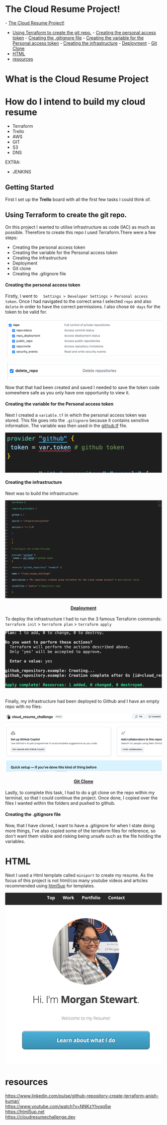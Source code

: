 # The Cloud Resume Project!
\- [The Cloud Resume Project!](#the-cloud-resume-project)
- [Using Terraform to create the git repo.](#using-terraform-to-create-the-git-repo)
      - [Creating the personal access token](#creating-the-personal-access-token)
      - [Creating the .gitignore file](#creating-the-gitignore-file)
      - [Creating the variable for the Personal access token](#creating-the-variable-for-the-personal-access-token)
      - [Creating the infrastructure](#creating-the-infrastructure)
      - [Deployment](#deployment)
      - [Git Clone](#git-clone)
- [HTML](#html)
- [resources](#resources)


#  What is the Cloud Resume Project


# How do I intend to build my cloud resume

* Terraform
* Trello
* AWS
* GIT
* S3
* DNS

EXTRA:
* JENKINS

## Getting Started
First I set up the **Trello** board with all the first few tasks I could think of.


## Using Terraform to create the git repo.

On this project I wanted to utilise infrastructure as code (IAC) as much as possible. Therefore to create this repo I used Terraform.There were a few steps:

* Creating the personal access token
* Creating the variable for the Personal access token
* Creating the infrastructure
* Deployment
* Git clone
* Creating the .gitignore file


#### Creating the personal access token

Firstly, I went to `  Settings > Developer Settings > Personal access token`. Once I had navigated to the correct area I selected `repo` and also `delete` in order to have the correct permissions. I also chose `60 days` for the token to be valid for.  

![alt text](<images/Screenshot 2024-05-21 at 14.30.01.png>)


![alt text](<images/Screenshot 2024-05-21 at 14.30.25.png>)

Now that that had been created and saved I needed to save the token code somewhere safe as you only have one opportunity to view it.


####  Creating the variable for the Personal access token

Next I created a `variable.tf` in which the personal access token was stored. This file goes into the `.gitignore` because it contains sensitive information. The variable was then used in the [github.tf](https://github.com/Scarlett100/cloud_resume_challenge/blob/master/terraform_for_reference/github.tf) file.

![alt text](<images/Screenshot 2024-05-21 at 14.41.16.png>)


#### Creating the infrastructure

Next was to build the infrastructure:

![alt text](<images/Screenshot 2024-05-21 at 14.42.51.png>)


<h4 style="text-align: center;"><u>Deployment</u></h4>


To deploy the infrastructure I had to run the 3 famous Terraform commands: 
`terraform init` > `terraform plan` > `terraform apply` 

![alt text](<images/Screenshot 2024-05-21 at 14.49.40.png>)

<br>
Finally, my infrastructure had been deployed to Github and I have an empty repo with no files:
<br>

![alt text](<images/Screenshot 2024-05-21 at 14.50.41.png>)

<h4 style="text-align: center;"><u>Git Clone</u></h4>


Lastly, to complete this task, I had to do a git clone on the repo within my terminal, so that I could continue the project. Once done, I copied over the files I wanted within the folders and pushed to github.

#### Creating the .gitignore file

Now, that I have cloned, I want to have a .gitignore for when I state doing more things, I've also copied some of the terraform files for reference, so don't want them visible and risking being unsafe such as the file holding the variables.



# HTML

Next I used a Html template called `miniport` to create my resume. As the focus of this project is not html/css many youtube videos and articles recommended using [html5up](https://html5up.net) for templates.


![alt text](<images/Screenshot 2024-05-21 at 14.59.46.png>)

# resources
https://www.linkedin.com/pulse/github-repository-create-terraform-anish-kumar/
<br>
https://www.youtube.com/watch?v=NNKzYhvqq5w
<br>
https://html5up.net
<br>
https://cloudresumechallenge.dev
<br>
